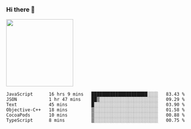 ### Hi there 👋

<!--
**hwolf0610/hwolf0610** is a ✨ _special_ ✨ repository because its `README.md` (this file) appears on your GitHub profile.

Here are some ideas to get you started:

- 🔭 I’m currently working on ...
- 🌱 I’m currently learning ...
- 👯 I’m looking to collaborate on ...
- 🤔 I’m looking for help with ...
- 💬 Ask me about ...
- 📫 How to reach me: ...
- 😄 Pronouns: ...
- ⚡ Fun fact: ...
-->

<img height="180em" src="https://github-readme-stats.vercel.app/api?username=hwolf0610&show_icons=true&hide_border=true&&count_private=true&include_all_commits=true" />


<!--START_SECTION:waka-->

```text
JavaScript      16 hrs 9 mins   █████████████████████░░░░   83.43 %
JSON            1 hr 47 mins    ██▒░░░░░░░░░░░░░░░░░░░░░░   09.29 %
Text            45 mins         █░░░░░░░░░░░░░░░░░░░░░░░░   03.90 %
Objective-C++   18 mins         ▒░░░░░░░░░░░░░░░░░░░░░░░░   01.58 %
CocoaPods       10 mins         ▒░░░░░░░░░░░░░░░░░░░░░░░░   00.88 %
TypeScript      8 mins          ▒░░░░░░░░░░░░░░░░░░░░░░░░   00.75 %
```

<!--END_SECTION:waka-->
